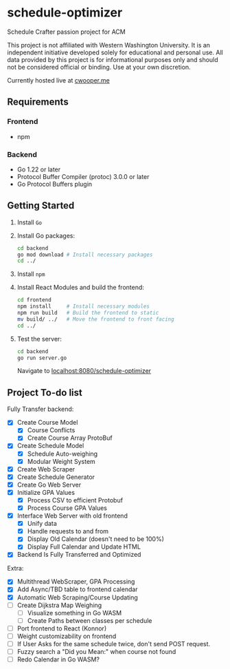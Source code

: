 # schedule-optimizer

Schedule Crafter passion project for ACM

This project is not affiliated with Western Washington University.
It is an independent initiative developed solely for educational
and personal use. All data provided by this project is for
informational purposes only and should not be considered official
or binding. Use at your own discretion.

Currently hosted live at [cwooper.me](https://cwooper.me/schedule-optimizer)

## Requirements

### Frontend

- npm

### Backend

- Go 1.22 or later
- Protocol Buffer Compiler (protoc) 3.0.0 or later
- Go Protocol Buffers plugin

## Getting Started

1. Install `Go`
2. Install Go packages:

   ```bash
   cd backend
   go mod download # Install necessary packages
   cd ../
   ```

3. Install `npm`
4. Install React Modules and build the frontend:

    ```bash
    cd frontend
    npm install     # Install necessary modules
    npm run build   # Build the frontend to static
    mv build/ ../   # Move the frontend to front facing
    cd ../
    ```

5. Test the server:

    ```bash
    cd backend
    go run server.go
    ```

    Navigate to [localhost:8080/schedule-optimizer](localhost:8080/schedule-optimizer)

## Project To-do list

Fully Transfer backend:

- [x] Create Course Model
  - [x] Course Conflicts
  - [x] Create Course Array ProtoBuf
- [x] Create Schedule Model
  - [x] Schedule Auto-weighing
  - [x] Modular Weight System
- [x] Create Web Scraper
- [x] Create Schedule Generator
- [x] Create Go Web Server
- [x] Initialize GPA Values
  - [x] Process CSV to efficient Protobuf
  - [x] Process Course GPA Values
- [x] Interface Web Server with old frontend
  - [x] Unify data
  - [x] Handle requests to and from
  - [x] Display Old Calendar (doesn't need to be 100%)
  - [x] Display Full Calendar and Update HTML

- [x] Backend Is Fully Transferred and Optimized

Extra:

- [x] Multithread WebScraper, GPA Processing
- [x] Add Async/TBD table to frontend calendar
- [x] Automatic Web Scraping/Course Updating
- [ ] Create Dijkstra Map Weighing
  - [ ] Visualize something in Go WASM
  - [ ] Create Paths between classes per schedule
- [ ] Port frontend to React (Konnor)
- [ ] Weight customizability on frontend
- [ ] If User Asks for the same schedule twice, don't send POST request.
- [ ] Fuzzy search a "Did you Mean:" when course not found
- [ ] Redo Calendar in Go WASM?

